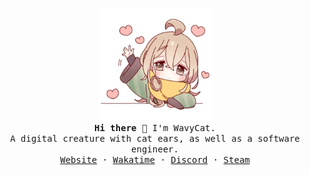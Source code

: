 <p align="center">
  <img src="assets/sticker.webp" height=180><br>
  
  <samp>
  <b>Hi there 👋</b> I'm WavyCat.
  <br>
  A digital creature with cat ears, as well as a software engineer.
  <br>
  <a href="https://wavycat.ru">Website</a> · <a href="https://wakatime.com/@wavycat">Wakatime</a> · <a href="https://discord.com/users/613651509015740416/">Discord</a> · <a href="https://steamcommunity.com/id/wavycat/">Steam</a>
  </samp>
  <br><br>
</p>
